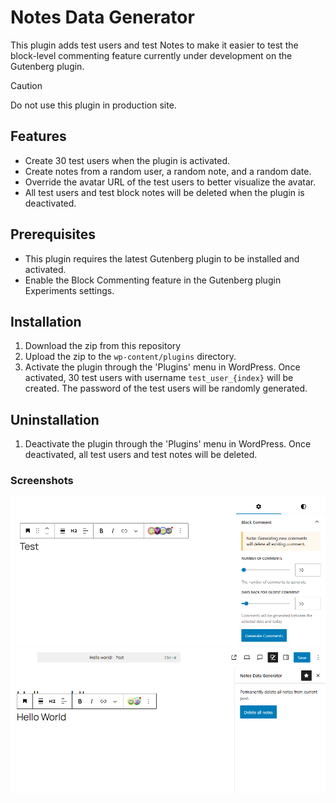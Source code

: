 # Notes Data Generator

This plugin adds test users and test Notes to make it easier to test the block-level commenting feature currently under development on the Gutenberg plugin.

> [!CAUTION]
> Do not use this plugin in production site.

## Features

- Create 30 test users when the plugin is activated.
- Create notes from a random user, a random note, and a random date.
- Override the avatar URL of the test users to better visualize the avatar.
- All test users and test block notes will be deleted when the plugin is deactivated.

## Prerequisites

- This plugin requires the latest Gutenberg plugin to be installed and activated.
- Enable the Block Commenting feature in the Gutenberg plugin Experiments settings.

## Installation

1. Download the zip from this repository
2. Upload the zip to the `wp-content/plugins` directory.
3. Activate the plugin through the 'Plugins' menu in WordPress. Once activated, 30 test users with username `test_user_{index}` will be created. The password of the test users will be randomly generated.

## Uninstallation

1. Deactivate the plugin through the 'Plugins' menu in WordPress. Once deactivated, all test users and test notes will be deleted.

### Screenshots

![Block Sidebar](https://raw.githubusercontent.com/t-hamano/notes-data-generator/refs/heads/main/screenshot-1.png)
![Plugin Sidebar](https://raw.githubusercontent.com/t-hamano/notes-data-generator/refs/heads/main/screenshot-2.png)
